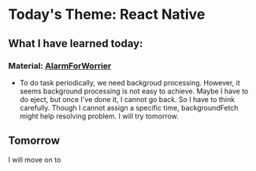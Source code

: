# Today's Theme: React Native

## What I have learned today:

### Material: [AlarmForWorrier](https://github.com/renamoo/AlarmForWorrier)
- To do task periodically, we need backgroud processing. However, it seems background processing is not easy to achieve. Maybe I have to do eject, but once I've done it, I cannot go back. So I have to think carefully. Though I cannot assign a specific time, backgroundFetch might help resolving problem. I will try tomorrow.

## Tomorrow
I will move on to []()
